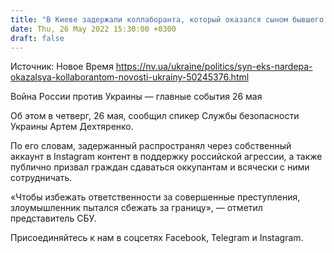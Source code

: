```yaml
---
title: "В Киеве задержали коллаборанта, который оказался сыном бывшего депутата Рады — СБУ"
date: Thu, 26 May 2022 15:30:00 +0300
draft: false
---
```

Источник: Новое Время https://nv.ua/ukraine/politics/syn-eks-nardepa-okazalsya-kollaborantom-novosti-ukrainy-50245376.html


Война России против Украины — главные события 26 мая

Об этом в четверг, 26 мая, сообщил спикер Службы безопасности Украины Артем Дехтяренко.

По его словам, задержанный распространял через собственный аккаунт в Instagram контент в поддержку российской агрессии, а также публично призвал граждан сдаваться оккупантам и всячески с ними сотрудничать.

«Чтобы избежать ответственности за совершенные преступления, злоумышленник пытался сбежать за границу», — отметил представитель СБУ.

Присоединяйтесь к нам в соцсетях Facebook, Telegram и Instagram.
